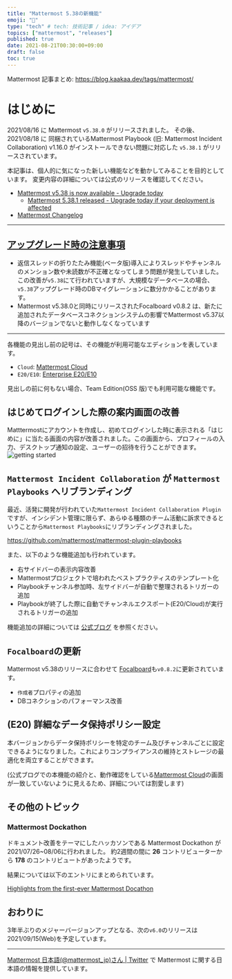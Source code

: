```yaml
---
title: "Mattermost 5.38の新機能"
emoji: "🎉"
type: "tech" # tech: 技術記事 / idea: アイデア
topics: ["mattermost", "releases"]
published: true
date: 2021-08-21T00:30:00+09:00
draft: false
toc: true
---
```


Mattermost 記事まとめ: https://blog.kaakaa.dev/tags/mattermost/

# はじめに

2021/08/16 に Mattermost `v5.38.0` がリリースされました。
その後、2021/08/18 に 同梱されているMattermost Playbook (旧: Mattermost Incident Collaboration) v1.16.0 がインストールできない問題に対応した `v5.38.1` がリリースされています。

本記事は、個人的に気になった新しい機能などを動かしてみることを目的としています。
変更内容の詳細については公式のリリースを確認してください。

- [Mattermost v5\.38 is now available \- Upgrade today](https://mattermost.com/blog/mattermost-v5-38/)
  - [Mattermost 5\.38\.1 released \- Upgrade today if your deployment is affected](https://mattermost.com/blog/mattermost-5-38-1-released/)
- [Mattermost Changelog](https://docs.mattermost.com/install/self-managed-changelog.html#release-v5-38-feature-release)

---

## [アップグレード時の注意事項](https://docs.mattermost.com/administration/changelog.html#important-upgrade-notes)

* 返信スレッドの折りたたみ機能(ベータ版)導入によりスレッドやチャンネルのメンション数や未読数が不正確となってしまう問題が発生していました。この改善が`v5.38`にて行われていますが、大規模なデータベースの場合、`v5.38`アップグレード時のDBマイグレーションに数分かかることがあります。
* Mattermost v5.38.0と同時にリリースされたFocalboard v0.8.2 は、新たに追加されたデータベースコネクションシステムの影響でMattermost v5.37以降のバージョンでないと動作しなくなっています

---

各機能の見出し前の記号は、その機能が利用可能なエディションを表しています。

- `Cloud`: [Mattermost Cloud](https://mattermost.com/pricing-cloud/)
- `E20/E10`: [Enterprise E20/E10](https://mattermost.com/pricing-self-managed/)

見出しの前に何もない場合、Team Edition(OSS 版)でも利用可能な機能です。

## はじめてログインした際の案内画面の改善

Matttermostにアカウントを作成し、初めてログインした時に表示される「はじめに」に当たる画面の内容が改善されました。この画面から、プロフィールの入力、デスクトップ通知の設定、ユーザーの招待を行うことができます。
![getting started](https://blog.kaakaa.dev/images/posts/mattermost/releases-5.38/gettingstarted.png)

## `Mattermost Incident Collaboration` が `Mattermost Playbooks` へリブランディング

最近、活発に開発が行われていた`Mattermost Incident Collaboration Plugin`ですが、インシデント管理に限らず、あらゆる種類のチーム活動に訴求できるということから`Mattermost Playbooks`にリブランディングされました。

https://github.com/mattermost/mattermost-plugin-playbooks

また、以下のような機能追加も行われています。

* 右サイドバーの表示内容改善
* Mattermostプロジェクトで培われたベストプラクティスのテンプレート化
* Playbookチャンネル参加時、左サイドバーが自動で整理されるトリガーの追加
* Playbookが終了した際に自動でチャンネルエクスポート(E20/Cloud)が実行されるトリガーの追加

機能追加の詳細については [公式ブログ](https://mattermost.com/blog/mattermost-v5-38/#playbooks) を参照ください。

## `Focalboard`の更新

Mattermost v5.38のリリースに合わせて [Focalboard](https://www.focalboard.com/)も`v0.8.2`に更新されています。

* `作成者`プロパティの追加
* DBコネクションのパフォーマンス改善

## (E20) 詳細なデータ保持ポリシー設定

本バージョンからデータ保持ポリシーを特定のチーム及びチャンネルごとに設定できるようになりました。これによりコンプライアンスの維持とストレージの最適化を両立することができます。

(公式ブログでの本機能の紹介と、動作確認をしている[Mattermost Cloud](https://mattermost.com/mattermost-cloud/)の画面が一致していないように見えるため、詳細については割愛します)

## その他のトピック

### Mattermost Dockathon

ドキュメント改善をテーマにしたハッカソンである Mattermost Dockathon が 2021/07/26~08/06に行われました。
約2週間の間に **26** コントリビューターから **178** のコントリビュートがあったようです。

結果については以下のエントリにまとめられています。

[Highlights from the first\-ever Mattermost Docathon](https://mattermost.com/blog/mattermost-docathon-2021-highlights/)

## おわりに

3年半ぶりのメジャーバージョンアップとなる、次の`v6.0`のリリースは 2021/09/15(Web)を予定しています。

---

[Mattermost 日本語\(@mattermost_jp\)さん \| Twitter](https://twitter.com/mattermost_jp?lang=ja) で Mattermost に関する日本語の情報を提供しています。
